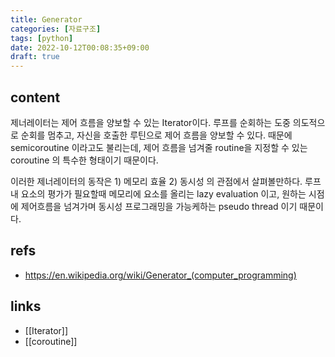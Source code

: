 ```yaml
---
title: Generator
categories: [자료구조]
tags: [python]
date: 2022-10-12T00:08:35+09:00
draft: true
---
```


## content
제너레이터는 제어 흐름을 양보할 수 있는 Iterator이다. 루프를 순회하는 도중 의도적으로 순회를 멈추고, 자신을 호출한 루틴으로 제어 흐름을 양보할 수 있다. 때문에 semicoroutine 이라고도 불리는데, 제어 흐름을 넘겨줄 routine을 지정할 수 있는 coroutine 의 특수한 형태이기 때문이다.

이러한 제너레이터의 동작은 1) 메모리 효율 2) 동시성 의 관점에서 살펴볼만하다. 루프 내 요소의 평가가 필요할때 메모리에 요소를 올리는 lazy evaluation 이고, 원하는 시점에 제어흐름을 넘겨가며 동시성 프로그래밍을 가능케하는 pseudo thread 이기 때문이다.


## refs
- https://en.wikipedia.org/wiki/Generator_(computer_programming)


## links
- [[Iterator]]
- [[coroutine]]
